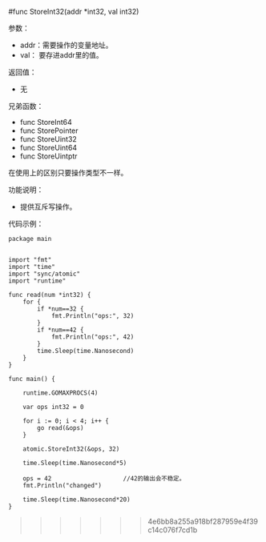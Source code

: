 #func StoreInt32(addr *int32, val int32)

参数：

-	addr：需要操作的变量地址。
-	val： 要存进addr里的值。

返回值：

-	无

兄弟函数：

-	func StoreInt64
-	func StorePointer
-	func StoreUint32
-	func StoreUint64
-	func StoreUintptr

在使用上的区别只要操作类型不一样。

功能说明：

-	提供互斥写操作。

代码示例：

	package main


	import "fmt"
	import "time"
	import "sync/atomic"
	import "runtime"

	func read(num *int32) {
    	for {
        	if *num==32 {
            	fmt.Println("ops:", 32)
        	}
        	if *num==42 {
            	fmt.Println("ops:", 42)
        	}
        	time.Sleep(time.Nanosecond)
    	}
	}

	func main() {

    	runtime.GOMAXPROCS(4)

    	var ops int32 = 0

    	for i := 0; i < 4; i++ {
        	go read(&ops)
    	}

    	atomic.StoreInt32(&ops, 32)

    	time.Sleep(time.Nanosecond*5)

    	ops = 42					//42的输出会不稳定。
    	fmt.Println("changed")

    	time.Sleep(time.Nanosecond*20)
	}

>>>>>>> 4e6bb8a255a918bf287959e4f39c14c076f7cd1b
